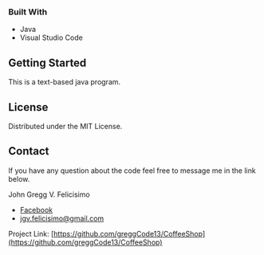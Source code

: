 ### Built With

* Java
* Visual Studio Code

<!-- GETTING STARTED -->
## Getting Started

This is a text-based java program. 

<!-- LICENSE -->
## License

Distributed under the MIT License.

<!-- CONTACT -->
## Contact

If you have any question about the code feel free to message me in the link below.

John Gregg V. Felicisimo 

* [Facebook](https://www.facebook.com/gwenchaliannxxgregg27) 
* jgv.felicisimo@gmail.com

Project Link: [https://github.com/greggCode13/CoffeeShop](https://github.com/greggCode13/CoffeeShop)
